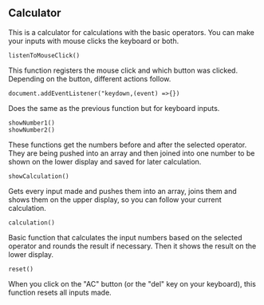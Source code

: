 ## Calculator

This is a calculator for calculations with the basic operators.
You can make your inputs with mouse clicks the keyboard or both.

```
listenToMouseClick()
```

This function registers the mouse click and which button was clicked.
Depending on the button, different actions follow.

```
document.addEventListener("keydown,(event) =>{})
```

Does the same as the previous function but for keyboard inputs.

```
showNumber1()
showNumber2()
```

These functions get the numbers before and after the selected operator. They are being pushed into an array
and then joined into one number to be shown on the lower display and saved for later calculation.

```
showCalculation()
```

Gets every input made and pushes them into an array, joins them and shows them on the upper display,
so you can follow your current calculation.

```
calculation()
```

Basic function that calculates the input numbers based on the selected operator and rounds the result if necessary.
Then it shows the result on the lower display.

```
reset()
```

When you click on the "AC" button (or the "del" key on your keyboard), this function resets all inputs made.
